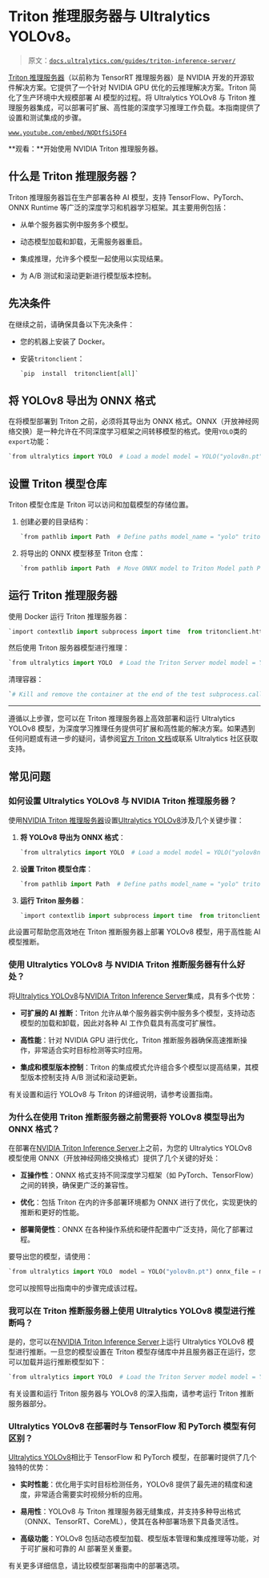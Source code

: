 # Triton 推理服务器与 Ultralytics YOLOv8。

> 原文：[`docs.ultralytics.com/guides/triton-inference-server/`](https://docs.ultralytics.com/guides/triton-inference-server/)

[Triton 推理服务器](https://developer.nvidia.com/nvidia-triton-inference-server)（以前称为 TensorRT 推理服务器）是 NVIDIA 开发的开源软件解决方案。它提供了一个针对 NVIDIA GPU 优化的云推理解决方案。Triton 简化了生产环境中大规模部署 AI 模型的过程。将 Ultralytics YOLOv8 与 Triton 推理服务器集成，可以部署可扩展、高性能的深度学习推理工作负载。本指南提供了设置和测试集成的步骤。

[`www.youtube.com/embed/NQDtfSi5QF4`](https://www.youtube.com/embed/NQDtfSi5QF4)

**观看：**开始使用 NVIDIA Triton 推理服务器。

## 什么是 Triton 推理服务器？

Triton 推理服务器旨在生产部署各种 AI 模型，支持 TensorFlow、PyTorch、ONNX Runtime 等广泛的深度学习和机器学习框架。其主要用例包括：

+   从单个服务器实例中服务多个模型。

+   动态模型加载和卸载，无需服务器重启。

+   集成推理，允许多个模型一起使用以实现结果。

+   为 A/B 测试和滚动更新进行模型版本控制。

## 先决条件

在继续之前，请确保具备以下先决条件：

+   您的机器上安装了 Docker。

+   安装`tritonclient`：

    ```py
    `pip  install  tritonclient[all]` 
    ```

## 将 YOLOv8 导出为 ONNX 格式

在将模型部署到 Triton 之前，必须将其导出为 ONNX 格式。ONNX（开放神经网络交换）是一种允许在不同深度学习框架之间转移模型的格式。使用`YOLO`类的`export`功能：

```py
`from ultralytics import YOLO  # Load a model model = YOLO("yolov8n.pt")  # load an official model  # Export the model onnx_file = model.export(format="onnx", dynamic=True)` 
```

## 设置 Triton 模型仓库

Triton 模型仓库是 Triton 可以访问和加载模型的存储位置。

1.  创建必要的目录结构：

    ```py
    `from pathlib import Path  # Define paths model_name = "yolo" triton_repo_path = Path("tmp") / "triton_repo" triton_model_path = triton_repo_path / model_name  # Create directories (triton_model_path / "1").mkdir(parents=True, exist_ok=True)` 
    ```

1.  将导出的 ONNX 模型移至 Triton 仓库：

    ```py
    `from pathlib import Path  # Move ONNX model to Triton Model path Path(onnx_file).rename(triton_model_path / "1" / "model.onnx")  # Create config file (triton_model_path / "config.pbtxt").touch()` 
    ```

## 运行 Triton 推理服务器

使用 Docker 运行 Triton 推理服务器：

```py
`import contextlib import subprocess import time  from tritonclient.http import InferenceServerClient  # Define image https://catalog.ngc.nvidia.com/orgs/nvidia/containers/tritonserver tag = "nvcr.io/nvidia/tritonserver:23.09-py3"  # 6.4 GB  # Pull the image subprocess.call(f"docker pull {tag}", shell=True)  # Run the Triton server and capture the container ID container_id = (     subprocess.check_output(         f"docker run -d --rm -v {triton_repo_path}:/models -p 8000:8000 {tag} tritonserver --model-repository=/models",         shell=True,     )     .decode("utf-8")     .strip() )  # Wait for the Triton server to start triton_client = InferenceServerClient(url="localhost:8000", verbose=False, ssl=False)  # Wait until model is ready for _ in range(10):     with contextlib.suppress(Exception):         assert triton_client.is_model_ready(model_name)         break     time.sleep(1)` 
```

然后使用 Triton 服务器模型进行推理：

```py
`from ultralytics import YOLO  # Load the Triton Server model model = YOLO("http://localhost:8000/yolo", task="detect")  # Run inference on the server results = model("path/to/image.jpg")` 
```

清理容器：

```py
`# Kill and remove the container at the end of the test subprocess.call(f"docker kill {container_id}", shell=True)` 
```

* * *

遵循以上步骤，您可以在 Triton 推理服务器上高效部署和运行 Ultralytics YOLOv8 模型，为深度学习推理任务提供可扩展和高性能的解决方案。如果遇到任何问题或有进一步的疑问，请参阅[官方 Triton 文档](https://docs.nvidia.com/deeplearning/triton-inference-server/user-guide/docs/index.html)或联系 Ultralytics 社区获取支持。

## 常见问题

### 如何设置 Ultralytics YOLOv8 与 NVIDIA Triton 推理服务器？

使用[NVIDIA Triton 推理服务器](https://developer.nvidia.com/nvidia-triton-inference-server)设置[Ultralytics YOLOv8](https://docs.ultralytics.com/models/yolov8)涉及几个关键步骤：

1.  **将 YOLOv8 导出为 ONNX 格式**：

    ```py
    `from ultralytics import YOLO  # Load a model model = YOLO("yolov8n.pt")  # load an official model  # Export the model to ONNX format onnx_file = model.export(format="onnx", dynamic=True)` 
    ```

1.  **设置 Triton 模型仓库**：

    ```py
    `from pathlib import Path  # Define paths model_name = "yolo" triton_repo_path = Path("tmp") / "triton_repo" triton_model_path = triton_repo_path / model_name  # Create directories (triton_model_path / "1").mkdir(parents=True, exist_ok=True) Path(onnx_file).rename(triton_model_path / "1" / "model.onnx") (triton_model_path / "config.pbtxt").touch()` 
    ```

1.  **运行 Triton 服务器**：

    ```py
    `import contextlib import subprocess import time  from tritonclient.http import InferenceServerClient  # Define image https://catalog.ngc.nvidia.com/orgs/nvidia/containers/tritonserver tag = "nvcr.io/nvidia/tritonserver:23.09-py3"  subprocess.call(f"docker pull {tag}", shell=True)  container_id = (     subprocess.check_output(         f"docker run -d --rm -v {triton_repo_path}/models -p 8000:8000 {tag} tritonserver --model-repository=/models",         shell=True,     )     .decode("utf-8")     .strip() )  triton_client = InferenceServerClient(url="localhost:8000", verbose=False, ssl=False)  for _ in range(10):     with contextlib.suppress(Exception):         assert triton_client.is_model_ready(model_name)         break     time.sleep(1)` 
    ```

此设置可帮助您高效地在 Triton 推断服务器上部署 YOLOv8 模型，用于高性能 AI 模型推断。

### 使用 Ultralytics YOLOv8 与 NVIDIA Triton 推断服务器有什么好处？

将[Ultralytics YOLOv8](https://docs.ultralytics.com/models/yolov8)与[NVIDIA Triton Inference Server](https://developer.nvidia.com/nvidia-triton-inference-server)集成，具有多个优势：

+   **可扩展的 AI 推断**：Triton 允许从单个服务器实例中服务多个模型，支持动态模型的加载和卸载，因此对各种 AI 工作负载具有高度可扩展性。

+   **高性能**：针对 NVIDIA GPU 进行优化，Triton 推断服务器确保高速推断操作，非常适合实时目标检测等实时应用。

+   **集成和模型版本控制**：Triton 的集成模式允许组合多个模型以提高结果，其模型版本控制支持 A/B 测试和滚动更新。

有关设置和运行 YOLOv8 与 Triton 的详细说明，请参考设置指南。

### 为什么在使用 Triton 推断服务器之前需要将 YOLOv8 模型导出为 ONNX 格式？

在部署在[NVIDIA Triton Inference Server](https://developer.nvidia.com/nvidia-triton-inference-server)上之前，为您的 Ultralytics YOLOv8 模型使用 ONNX（开放神经网络交换格式）提供了几个关键的好处：

+   **互操作性**：ONNX 格式支持不同深度学习框架（如 PyTorch、TensorFlow）之间的转换，确保更广泛的兼容性。

+   **优化**：包括 Triton 在内的许多部署环境都为 ONNX 进行了优化，实现更快的推断和更好的性能。

+   **部署简便性**：ONNX 在各种操作系统和硬件配置中广泛支持，简化了部署过程。

要导出您的模型，请使用：

```py
`from ultralytics import YOLO  model = YOLO("yolov8n.pt") onnx_file = model.export(format="onnx", dynamic=True)` 
```

您可以按照导出指南中的步骤完成该过程。

### 我可以在 Triton 推断服务器上使用 Ultralytics YOLOv8 模型进行推断吗？

是的，您可以在[NVIDIA Triton Inference Server](https://developer.nvidia.com/nvidia-triton-inference-server)上运行 Ultralytics YOLOv8 模型进行推断。一旦您的模型设置在 Triton 模型存储库中并且服务器正在运行，您可以加载并运行推断模型如下：

```py
`from ultralytics import YOLO  # Load the Triton Server model model = YOLO("http://localhost:8000/yolo", task="detect")  # Run inference on the server results = model("path/to/image.jpg")` 
```

有关设置和运行 Triton 服务器与 YOLOv8 的深入指南，请参考运行 Triton 推断服务器部分。

### Ultralytics YOLOv8 在部署时与 TensorFlow 和 PyTorch 模型有何区别？

[Ultralytics YOLOv8](https://docs.ultralytics.com/models/yolov8)相比于 TensorFlow 和 PyTorch 模型，在部署时提供了几个独特的优势：

+   **实时性能**：优化用于实时目标检测任务，YOLOv8 提供了最先进的精度和速度，非常适合需要实时视频分析的应用。

+   **易用性**：YOLOv8 与 Triton 推理服务器无缝集成，并支持多种导出格式（ONNX、TensorRT、CoreML），使其在各种部署场景下具备灵活性。

+   **高级功能**：YOLOv8 包括动态模型加载、模型版本管理和集成推理等功能，对于可扩展和可靠的 AI 部署至关重要。

有关更多详细信息，请比较模型部署指南中的部署选项。
